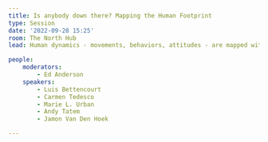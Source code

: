 ```yaml
---
title: Is anybody down there? Mapping the Human Footprint
type: Session
date: '2022-09-28 15:25'
room: The North Hub
lead: Human dynamics - movements, behaviors, attitudes - are mapped with more confidence as data streams converge. Mapping humanity is more possible and more real-time than ever. 

people:
    moderators:
        - Ed Anderson
    speakers:
        - Luis Bettencourt
        - Carmen Tedesco
        - Marie L. Urban
        - Andy Tatem
        - Jamon Van Den Hoek

---
```

